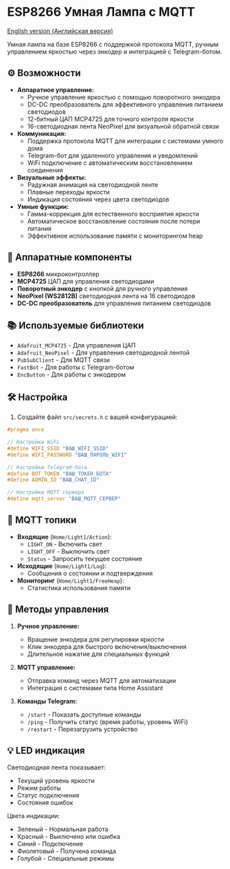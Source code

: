 # ESP8266 Умная Лампа с MQTT

[English version (Английская версия)](README.md)

Умная лампа на базе ESP8266 с поддержкой протокола MQTT, ручным управлением яркостью через энкодер и интеграцией с Telegram-ботом.

## ⚙️ Возможности

- **Аппаратное управление:**
  - Ручное управление яркостью с помощью поворотного энкодера
  - DC-DC преобразователь для эффективного управления питанием светодиодов
  - 12-битный ЦАП MCP4725 для точного контроля яркости
  - 16-светодиодная лента NeoPixel для визуальной обратной связи
- **Коммуникация:**
  - Поддержка протокола MQTT для интеграции с системами умного дома
  - Telegram-бот для удаленного управления и уведомлений
  - WiFi подключение с автоматическим восстановлением соединения
- **Визуальные эффекты:**
  - Радужная анимация на светодиодной ленте
  - Плавные переходы яркости
  - Индикация состояния через цвета светодиодов
- **Умные функции:**
  - Гамма-коррекция для естественного восприятия яркости
  - Автоматическое восстановление состояния после потери питания
  - Эффективное использование памяти с мониторингом heap

## 🔌 Аппаратные компоненты

- **ESP8266** микроконтроллер
- **MCP4725** ЦАП для управления светодиодами
- **Поворотный энкодер** с кнопкой для ручного управления
- **NeoPixel (WS2812B)** светодиодная лента на 16 светодиодов
- **DC-DC преобразователь** для управления питанием светодиодов

## 📚 Используемые библиотеки

- `Adafruit_MCP4725` - Для управления ЦАП
- `Adafruit_NeoPixel` - Для управления светодиодной лентой
- `PubSubClient` - Для MQTT связи
- `FastBot` - Для работы с Telegram-ботом
- `EncButton` - Для работы с энкодером

## 🛠️ Настройка

1. Создайте файл `src/secrets.h` с вашей конфигурацией:
```cpp
#pragma once

// Настройки WiFi
#define WIFI_SSID "ВАШ_WIFI_SSID"
#define WIFI_PASSWORD "ВАШ_ПАРОЛЬ_WIFI"

// Настройки Telegram-бота
#define BOT_TOKEN "ВАШ_ТОКЕН_БОТА"
#define ADMIN_ID "ВАШ_CHAT_ID"

// Настройки MQTT сервера
#define mqtt_server "ВАШ_MQTT_СЕРВЕР"
```

## 🤖 MQTT топики

- **Входящие** (`Home/Light1/Action`):
  - `LIGHT_ON` - Включить свет
  - `LIGHT_OFF` - Выключить свет
  - `Status` - Запросить текущее состояние
- **Исходящие** (`Home/Light1/Log`):
  - Сообщения о состоянии и подтверждения
- **Мониторинг** (`Home/Light1/FreeHeap`):
  - Статистика использования памяти

## 📱 Методы управления

1. **Ручное управление:**
   - Вращение энкодера для регулировки яркости
   - Клик энкодера для быстрого включения/выключения
   - Длительное нажатие для специальных функций

2. **MQTT управление:**
   - Отправка команд через MQTT для автоматизации
   - Интеграция с системами типа Home Assistant

3. **Команды Telegram:**
   - `/start` - Показать доступные команды
   - `/ping` - Получить статус (время работы, уровень WiFi)
   - `/restart` - Перезагрузить устройство

## 💡 LED индикация

Светодиодная лента показывает:
- Текущий уровень яркости
- Режим работы
- Статус подключения
- Состояния ошибок

Цвета индикации:
- Зеленый - Нормальная работа
- Красный - Выключено или ошибка
- Синий - Подключение
- Фиолетовый - Получена команда
- Голубой - Специальные режимы
